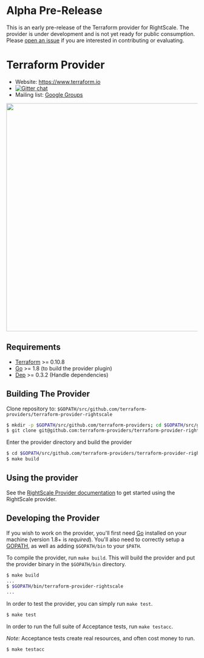 Alpha Pre-Release
==================

This is an early pre-release of the Terraform provider for RightScale. The provider is under development and is not yet ready for public consumption. Please [open an issue](https://github.com/rightscale/terraform-provider-rightscale/issues/new) if you are interested in contributing or evaluating.

Terraform Provider
==================

- Website: https://www.terraform.io
- [![Gitter chat](https://badges.gitter.im/hashicorp-terraform/Lobby.png)](https://gitter.im/hashicorp-terraform/Lobby)
- Mailing list: [Google Groups](http://groups.google.com/group/terraform-tool)

<img src="https://cdn.rawgit.com/hashicorp/terraform-website/master/content/source/assets/images/logo-hashicorp.svg" width="600px">

Requirements
------------

-	[Terraform](https://www.terraform.io/downloads.html) >= 0.10.8
-	[Go](https://golang.org/doc/install) >= 1.8 (to build the provider plugin)
- [Dep](https://github.com/golang/dep) >= 0.3.2 (Handle dependencies)

Building The Provider
---------------------

Clone repository to: `$GOPATH/src/github.com/terraform-providers/terraform-provider-rightscale`

```sh
$ mkdir -p $GOPATH/src/github.com/terraform-providers; cd $GOPATH/src/github.com/terraform-providers
$ git clone git@github.com:terraform-providers/terraform-provider-rightscale
```

Enter the provider directory and build the provider

```sh
$ cd $GOPATH/src/github.com/terraform-providers/terraform-provider-rightscale
$ make build
```

Using the provider
----------------------

See the [RightScale Provider documentation](https://www.terraform.io/docs/providers/rightscale/index.html) to get started using the RightScale provider.

Developing the Provider
---------------------------

If you wish to work on the provider, you'll first need [Go](http://www.golang.org) installed on your machine (version 1.8+ is *required*). You'll also need to correctly setup a [GOPATH](http://golang.org/doc/code.html#GOPATH), as well as adding `$GOPATH/bin` to your `$PATH`.

To compile the provider, run `make build`. This will build the provider and put the provider binary in the `$GOPATH/bin` directory.

```sh
$ make build
...
$ $GOPATH/bin/terraform-provider-rightscale
...
```

In order to test the provider, you can simply run `make test`.

```sh
$ make test
```

In order to run the full suite of Acceptance tests, run `make testacc`.

*Note:* Acceptance tests create real resources, and often cost money to run.

```sh
$ make testacc
```
